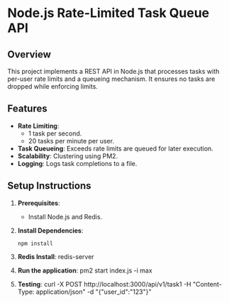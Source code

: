 # Node.js Rate-Limited Task Queue API

## Overview
This project implements a REST API in Node.js that processes tasks with per-user rate limits and a queueing mechanism. It ensures no tasks are dropped while enforcing limits.

## Features
- **Rate Limiting**: 
  - 1 task per second.
  - 20 tasks per minute per user.
- **Task Queueing**: Exceeds rate limits are queued for later execution.
- **Scalability**: Clustering using PM2.
- **Logging**: Logs task completions to a file.

## Setup Instructions
1. **Prerequisites**:
   - Install Node.js and Redis.

2. **Install Dependencies**:
   ```
   npm install

3. **Redis Install**:
redis-server

4. **Run the application**: 
pm2 start index.js -i max

5. **Testing**:
curl -X POST http://localhost:3000/api/v1/task1 -H "Content-Type: application/json" -d "{\"user_id\":\"123\"}"